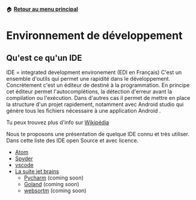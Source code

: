 :house: [**Retour au menu principal**](/TChelp)

# Environnement de développement

## Qu'est ce qu'un IDE 

IDE = integrated development environement (EDI en Français)
C'est un ensemble d'outils qui permet une rapidité dans le développement. Concrètement c'est un éditeur de destiné à la programmation. En principe cet éditeur permet l'autocomplétions, la détection d'erreur avant la compilation ou l'exécution. Dans d'autres cas il permet de mettre en place la structure d'un projet rapidement, notamment avec Android studio qui génère tous les fichiers nécessaire à une application Android . 

Tu peux trouvez plus d'info sur [Wikipédia]([https://fr.wikipedia.org/wiki/Environnement_de_d%C3%A9veloppement](https://fr.wikipedia.org/wiki/Environnement_de_développement))

Nous te proposons une présentation de quelque IDE connu et très utiliser.  Dans cette liste des IDE open Source et avec licence. 

- [Atom](Atom/utilisations_generales_atom.md)
- [Spyder](Spyder/presentation.md)
- [vscode](VScode/vscode.md)
- [La suite jet brains](Jet_Brains/Utilisation_generale.md)
  - [Pycharm]() (coming soon)
  - [Goland]() (coming soon)
  - [websortm]() (coming soon)


